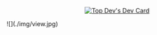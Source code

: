 <p align="center"><a href="https://app.daily.dev/Seto0125"><img src="https://github.com/Seto0125/Seto0125/blob/main/devcard.svg" width="400" alt="Top Dev's Dev Card"/></a></p>
![](./img/view.jpg)
